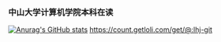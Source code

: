 ### 中山大学计算机学院本科在读
[![Anurag's GitHub stats](https://github-readme-stats.vercel.app/api?username=lhj-git&show_icons=true&theme=radical)](https://github.com/anuraghazra/github-readme-stats)
https://count.getloli.com/get/@:lhj-git
